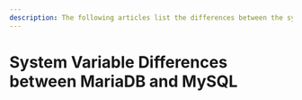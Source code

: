 ```yaml
---
description: The following articles list the differences between the system variables available in MariaDB and in MySQL for each of the major releases
---
```


# System Variable Differences between MariaDB and MySQL

